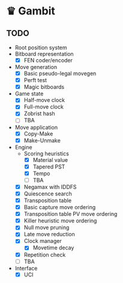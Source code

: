 # ♛ Gambit

## TODO

- Root position system
- Bitboard representation
  - [x] FEN coder/encoder
- Move generation
  - [x] Basic pseudo-legal movegen
  - [x] Perft test
  - [x] Magic bitboards
- Game state
  - [x] Half-move clock
  - [x] Full-move clock
  - [x] Zobrist hash
  - [ ] TBA
- Move application
  - [x] Copy-Make
  - [x] Make-Unmake
- Engine
  - Scoring heuristics
    - [x] Material value
    - [x] Tapered PST
    - [x] Tempo
    - [ ] TBA
  - [x] Negamax with IDDFS
  - [x] Quiescence search
  - [x] Transposition table
  - [x] Basic capture move ordering
  - [x] Transposition table PV move ordering
  - [x] Killer heuristic move ordering
  - [x] Null move pruning
  - [x] Late move reduction
  - [x] Clock manager
    - [x] Movetime decay
  - [x] Repetition check
  - [ ] TBA
- Interface
  - [x] UCI

